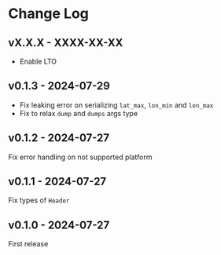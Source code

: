 # Change Log

## vX.X.X - XXXX-XX-XX

- Enable LTO

## v0.1.3 - 2024-07-29

- Fix leaking error on serializing `lat_max`, `lon_min` and `lon_max`
- Fix to relax `dump` and `dumps` args type

## v0.1.2 - 2024-07-27

Fix error handling on not supported platform

## v0.1.1 - 2024-07-27

Fix types of `Header`

## v0.1.0 - 2024-07-27

First release